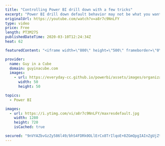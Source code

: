 ```yaml
---
title: "Controlling Power BI drill down with a few tricks"
excerpt: "Power BI drill down default behavior may not be what you want. Patrick shows you a few tricks to control the way it behaves.  📢 Become a member: https://guyinacu.be/membership   *******************  Want to take your Power BI skills to the next level? We have training courses available to help you with"
originalUrl: https://youtube.com/watch?v=a8r7c9NnLFY
type: video
price: Free
length: PT3M27S
publishedDateTime: 2020-03-10T12:24:34Z
heat: 62

featuredContent: "<iframe width=\"800\" height=\"500\" frameborder=\"0\" src=\"https://www.youtube.com/embed/a8r7c9NnLFY\" allow=\"accelerometer; autoplay; encrypted-media; gyroscope; picture-in-picture\" allowfullscreen></iframe>"

provider:
  name: Guy in a Cube
  domain: guyinacube.com
  images:
    - url: https://everyday-cc.github.io/powerbi/assets/images/organizations/guyinacube.com-50x50.jpg
      width: 50
      height: 50

topics:
  - Power BI

images:
  - url: https://i.ytimg.com/vi/a8r7c9NnLFY/maxresdefault.jpg
    width: 1280
    height: 720
    isCached: true

secured: "9nVYAZbvGzZy586l49/bhS4FDRk0OLlErCx8TrIlqoE+8ZGmQpgIAInZgUjZtNz1hCfZEUhXXMZlR0jIYM17Lxw+Jg0f+O/RMUlem9JBeAfv92LmpLQDTILTqBUezncKW3P/VnXWGgiQaYRZO074xC56ewtZZVdWW69czn6ZoN2iSaG3B2PNbzx3h7CwFDvEI11jaQ81yQogB9LPhg3OSEI69ru9HDMau5Gx90bLSTd2/3rrMAPvUT1ZJRltvdmlKhzuspsxeEv5pZLBsMdNwO9ZgbQJU518XZAVZllrDLZoEOPlkcRvxKvMd/r67rj4gWSqVY/pG4qMBNv+/XhFOdkbjnfsRhMPRXan0sS/k/ohpanx4J8CXjRHl4zbeRrjaGutDWe9dLO7EFg7zYV6gRIkFSCSIRxQ0oXWVjbyH8g=;vp13zWjQyr/ofGEH0pseuQ=="
---
```


